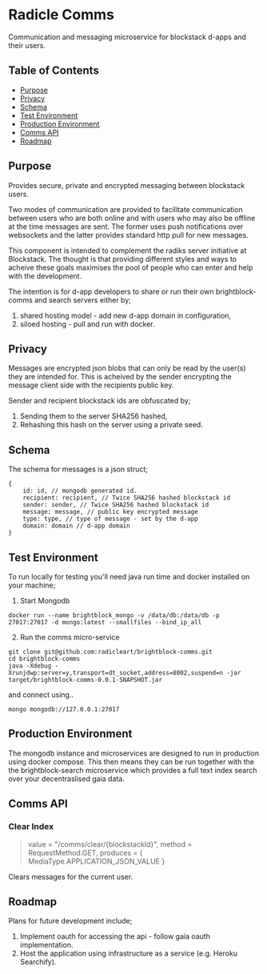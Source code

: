 # Radicle Comms

Communication and messaging microservice for blockstack d-apps and their users. 

## Table of Contents

- [Purpose](#purpose)
- [Privacy](#privacy)
- [Schema](#schema)
- [Test Environment](#test-environment)
- [Production Environment](#production-environment)
- [Comms API](#comms-api)
- [Roadmap](#roadmap)

## Purpose

Provides secure, private and encrypted messaging between blockstack users.

Two modes of communication are provided to facilitate communication between users who are both online and
with users who may also be offline at the time messages are sent. The former uses push
notifications over websockets and the latter provides standard http pull for new
messages.

This component is intended to complement the radiks server initiative at Blockstack. 
The thought is that providing different styles and ways to acheive these goals maximises the 
pool of people who can enter and help with the development.

The intention is for d-app developers to share or run their own brightblock-comms and search
servers either by;
1. shared hosting model - add new d-app domain in configuration,
2. siloed hosting - pull and run with docker.

## Privacy

Messages are encrypted json blobs that can only be read by the user(s) they are intended for.
This is acheived by the sender encrypting the message client side with the recipients
public key. 

Sender and recipient blockstack ids are obfuscated by;

1. Sending them to the server SHA256 hashed,
2. Rehashing this hash on the server using a private seed.

## Schema

The schema for messages is a json struct;

```
{ 
	id: id, // mongodb generated id.
	recipient: recipient, // Twice SHA256 hashed blockstack id
	sender: sender, // Twice SHA256 hashed blockstack id
	message: message, // public key encrypted message
	type: type, // type of message - set by the d-app
	domain: domain // d-app domain
}
```

## Test Environment

To run locally for testing you'll need java run time and docker installed on your machine;

1. Start Mongodb

```
docker run --name brightblock_mongo -v /data/db:/data/db -p 27017:27017 -d mongo:latest --smallfiles --bind_ip_all
```

2. Run the comms micro-service
```
git clone git@github.com:radicleart/brightblock-comms.git
cd brightblock-comms
java -Xdebug -Xrunjdwp:server=y,transport=dt_socket,address=8002,suspend=n -jar target/brightblock-comms-0.0.1-SNAPSHOT.jar
```

and connect using..

```
mongo mongodb://127.0.0.1:27017
```

## Production Environment

The mongodb instance and microservices are designed to run in production using 
docker compose. This then means they can be run together with the the 
brightblock-search microservice which provides a full text index search over your
decentraslised gaia data.

## Comms API

### Clear Index

> value = "/comms/clear/{blockstackId}", method = RequestMethod.GET, produces = { MediaType.APPLICATION_JSON_VALUE }

Clears messages for the current user.

## Roadmap

Plans for future development include;

1. Implement oauth for accessing the api - follow gaia oauth implementation.
2. Host the application using infrastructure as a service (e.g. Heroku Searchify).



